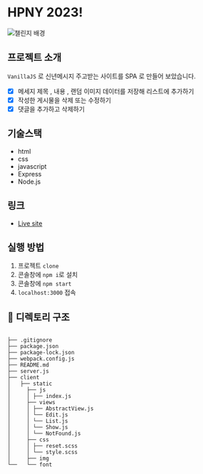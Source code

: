 # HPNY 2023!

![챌린지 배경](https://user-images.githubusercontent.com/77972977/213987994-9d9857cf-b947-48e5-a32f-cf9e5fcadc0d.png)

## 프로젝트 소개
`VanillaJS` 로 신년메시지 주고받는 사이트를 SPA 로 만들어 보았습니다.
- [x] 메세지 제목 , 내용 , 랜덤 이미지 데이터를 저장해 리스트에 추가하기
- [x] 작성한 게시물을 삭제 또는 수정하기
- [x] 댓글을 추가하고 삭제하기 

## 기술스택
- html
- css
- javascript
- Express
- Node.js

## 링크
- [Live site](https://.netlify.app/)

## 실행 방법
1. 프로젝트 `clone`
2. 콘솔창에 `npm i`로 설치
3. 콘솔창에 `npm start`
4. `localhost:3000` 접속



## 📂 디렉토리 구조 

```

├── .gitignore
├── package.json
├── package-lock.json
├── webpack.config.js
├── README.md
├── server.js
├── client
│   ├── static
│     ├── js
│     │ ├── index.js
│     ├── views
│     │ ├── AbstractView.js
│     │ └── Edit.js
│     │ └── List.js
│     │ └── Show.js
│     │ └── NotFound.js
│     ├── css
│     │ ├── reset.scss
│     │ └── style.scss
│     ├── img
└──   └── font
```
